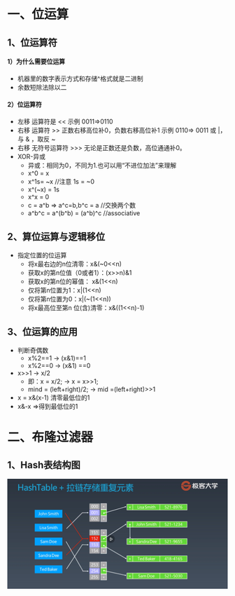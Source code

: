 # 一、位运算
## 1、位运算符
#### 1）为什么需要位运算
- 机器里的数字表示方式和存储^格式就是二进制
- 余数短除法除以二
#### 2）位运算符
- 左移  运算符是  <<    示例  0011=>0110
- 右移  运算符   >>  正数右移高位补0，负数右移高位补1 示例 0110=> 0011   或 |， 与 & ，取反 ~
- 右移  无符号运算符 >>> 无论是正数还是负数，高位通通补0。
- XOR-异或 
   - 异或：相同为0，不同为1.也可以用“不进位加法”来理解
   - x^0 = x
   - x^1s= ~x //注意 1s = ~0
   - x^(~x) = 1s
   - x^x = 0
   - c = a^b => a^c=b,b^c = a //交换两个数
   - a^b^c = a^(b^b) = (a^b)^c //associative


## 2、算位运算与逻辑移位
- 指定位置的位运算
   - 将x最右边的n位清零：x&(~0<<n)
   - 获取x的第n位值（0或者1）：(x>>n)&1
   - 获取x的第n位的幂值： x&(1<<n)
   - 仅将第n位置为1：x|(1<<n)
   - 仅将第n位置为0：x|(~(1<<n))
   - 将x最高位至第n 位(含)清零：x&((1<<n)-1)
## 3、位运算的应用

- 判断奇偶数
   - x%2==1 -> (x&1)==1
   - x%2==0 -> (x&1) ==0
- x>>1 -> x/2
   - 即：x = x/2; -> x = x>>1;
   - mind = (left+right)/2; -> mid =(left+right)>>1
- x = x&(x-1) 清零最低位的1
- x&-x =>得到最低位的1

# 二、布隆过滤器
## 1、Hash表结构图
![avatar](HashTable.png)
